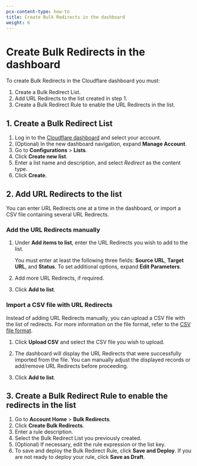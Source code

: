 ```yaml
---
pcx-content-type: how-to
title: Create Bulk Redirects in the dashboard
weight: 6
---
```


# Create Bulk Redirects in the dashboard

To create Bulk Redirects in the Cloudflare dashboard you must:

1.  Create a Bulk Redirect List.
2.  Add URL Redirects to the list created in step 1.
3.  Create a Bulk Redirect Rule to enable the URL Redirects in the list.

## 1. Create a Bulk Redirect List

1. Log in to the [Cloudflare dashboard](https://dash.cloudflare.com) and select your account.
2. (Optional) In the new dashboard navigation, expand **Manage Account**.
3. Go to **Configurations** > **Lists**.
4. Click **Create new list**.
5. Enter a list name and description, and select _Redirect_ as the content type.
6. Click **Create**.

## 2. Add URL Redirects to the list

You can enter URL Redirects one at a time in the dashboard, or import a CSV file containing several URL Redirects.

### Add the URL Redirects manually

1.  Under **Add items to list**, enter the URL Redirects you wish to add to the list.

    You must enter at least the following three fields: **Source URL**, **Target URL**, and **Status**. To set additional options, expand **Edit Parameters**.

2.  Add more URL Redirects, if required.

3.  Click **Add to list**.

### Import a CSV file with URL Redirects

Instead of adding URL Redirects manually, you can upload a CSV file with the list of redirects. For more information on the file format, refer to the [CSV file format](/rules/bulk-redirects/reference/csv-file-format/).

1.  Click **Upload CSV** and select the CSV file you wish to upload.

2.  The dashboard will display the URL Redirects that were successfully imported from the file. You can manually adjust the displayed records or add/remove URL Redirects before proceeding.

3.  Click **Add to list**.

## 3. Create a Bulk Redirect Rule to enable the redirects in the list

1.  Go to **Account Home** > **Bulk Redirects**.
2.  Click **Create Bulk Redirects**.
3.  Enter a rule description.
4.  Select the Bulk Redirect List you previously created.
5.  (Optional) If necessary, edit the rule expression or the list key.
6.  To save and deploy the Bulk Redirect Rule, click **Save and Deploy**. If you are not ready to deploy your rule, click **Save as Draft**.
